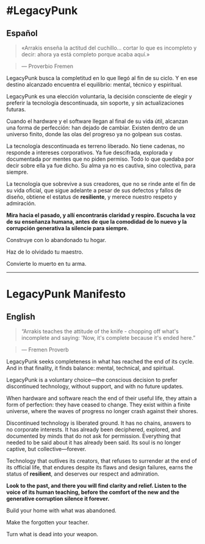 # #LegacyPunk

## Español

> «Arrakis enseña la actitud del cuchillo... cortar lo que es incompleto y decir: ahora ya está completo porque acaba aquí.»

> — Proverbio Fremen

LegacyPunk busca la completitud en lo que llegó al fin de su ciclo. Y en ese destino alcanzado encuentra el equilibrio: mental, técnico y espiritual.

LegacyPunk es una elección voluntaria, la decisión consciente de elegir y preferir la tecnología descontinuada, sin soporte, y sin actualizaciones futuras.

Cuando el hardware y el software llegan al final de su vida útil, alcanzan una forma de perfección: han dejado de cambiar. Existen dentro de un universo finito, donde las olas del progreso ya no golpean sus costas. 

La tecnología descontinuada es terreno liberado. No tiene cadenas, no responde a intereses corporativos. Ya fue descifrada, explorada y documentada por mentes que no piden permiso. Todo lo que quedaba por decir sobre ella ya fue dicho. Su alma ya no es cautiva, sino colectiva, para siempre.

La tecnología que sobrevive a sus creadores, que no se rinde ante el fin de su vida oficial, que sigue adelante a pesar de sus defectos y fallos de diseño, obtiene el estatus de **resiliente**, y merece nuestro respeto y admiración.

**Mira hacia el pasado, y allí encontrarás claridad y respiro. Escucha la voz de su enseñanza humana, antes de que la comodidad de lo nuevo y la corrupción generativa la silencie para siempre.**

Construye con lo abandonado tu hogar. 

Haz de lo olvidado tu maestro.

Convierte lo muerto en tu arma.

---

# LegacyPunk Manifesto

## English

> “Arrakis teaches the attitude of the knife - chopping off what's incomplete and saying: 'Now, it's complete because it's ended here.”

> — Fremen Proverb

LegacyPunk seeks completeness in what has reached the end of its cycle. And in that finality, it finds balance: mental, technical, and spiritual.

LegacyPunk is a voluntary choice—the conscious decision to prefer discontinued technology, without support, and with no future updates.

When hardware and software reach the end of their useful life, they attain a form of perfection: they have ceased to change. They exist within a finite universe, where the waves of progress no longer crash against their shores.

Discontinued technology is liberated ground. It has no chains, answers to no corporate interests. It has already been deciphered, explored, and documented by minds that do not ask for permission. Everything that needed to be said about it has already been said. Its soul is no longer captive, but collective—forever.

Technology that outlives its creators, that refuses to surrender at the end of its official life, that endures despite its flaws and design failures, earns the status of **resilient**, and deserves our respect and admiration.

**Look to the past, and there you will find clarity and relief. Listen to the voice of its human teaching, before the comfort of the new and the generative corruption silence it forever.**

Build your home with what was abandoned.

Make the forgotten your teacher.

Turn what is dead into your weapon.
